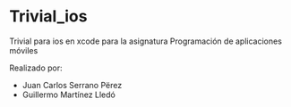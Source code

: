 # Trivial_ios

Trivial para ios en xcode para la asignatura Programación de aplicaciones móviles

Realizado por:
* Juan Carlos Serrano Përez
* Guillermo Martínez Lledó